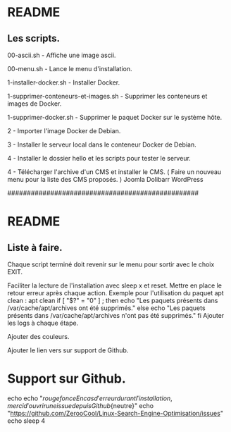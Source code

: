 # README
## Les scripts.

00-ascii.sh - Affiche une image ascii.

00-menu.sh - Lance le menu d'installation.

1-installer-docker.sh - Installer Docker.

1-supprimer-conteneurs-et-images.sh - Supprimer les conteneurs et images de Docker.

1-supprimer-docker.sh - Supprimer le paquet Docker sur le système hôte.

2 - Importer l'image Docker de Debian.

3 - Installer le serveur local dans le conteneur Docker de Debian.

4 - Installer le dossier hello et les scripts pour tester le serveur.

4 - Télécharger l'archive d'un CMS et installer le CMS.
 ( Faire un nouveau menu pour la liste des CMS proposés. )
 Joomla
 Dolibarr
 WordPress

#################################################

# README
## Liste à faire.

Chaque script terminé doit revenir sur le menu pour sortir avec le choix EXIT.

Faciliter la lecture de l'installation avec sleep x et reset.
Mettre en place le retour erreur après chaque action.
  Exemple pour l'utilisation du paquet apt clean :
  apt clean
  if [ "$?" = "0" ] ; then
  echo "Les paquets présents dans /var/cache/apt/archives ont été supprimés."
  else
  echo "Les paquets présents dans /var/cache/apt/archives n'ont pas été supprimés."
  fi
Ajouter les logs à chaque étape.

Ajouter des couleurs.

Ajouter le lien vers sur support de Github.
  # Support sur Github.
  echo
  echo "${rougefonce}En cas d'erreur durant l'installation, merci d'ouvrir une issue depuis Github${neutre}"
  echo "https://github.com/ZerooCool/Linux-Search-Engine-Optimisation/issues"
  echo
  sleep 4

